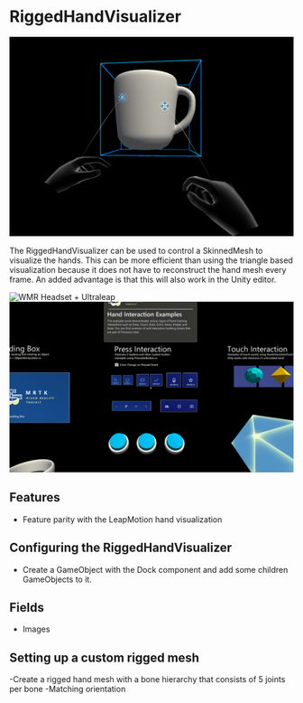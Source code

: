 # RiggedHandVisualizer
![RiggedHandVisualizer](../../../../../Documentation/Images/RiggedHandVisualizer/MRTK_RiggedHandVisualizer_Main.png)

The RiggedHandVisualizer can be used to control a SkinnedMesh to visualize the hands.
This can be more efficient than using the triangle based visualization because it does not have to reconstruct the hand mesh every frame. 
An added advantage is that this will also work in the Unity editor.

![WMR Headset + Ultraleap](../../../../../Documentation/Images/RiggedHandVisualizer/MRTK_RiggedHandVisualizer_Leapmotion.gif)
![InputSimulation](../../../../../Documentation/Images/RiggedHandVisualizer/MRTK_RiggedHandVisualizer_InputSimulation.gif)

## Features
- Feature parity with the LeapMotion hand visualization

## Configuring the RiggedHandVisualizer
- Create a GameObject with the Dock component and add some children GameObjects to it.

## Fields
- Images 

## Setting up a custom rigged mesh

-Create a rigged hand mesh with a bone hierarchy that consists of 5 joints per bone 
-Matching orientation 
